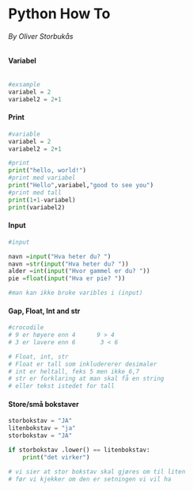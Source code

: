 # Python How To
###### By Oliver Storbukås

#### Variabel
``` py

#exsample
variabel = 2
variabel2 = 2+1

```

#### Print
``` py
#variable
variabel = 2
variabel2 = 2+1

#print
print("hello, world!")
#print med variabel
print("Hello",variabel,"good to see you")
#print med tall
print(1+1-variabel)
print(variabel2)
```
#### Input
```py
#input

navn =input("Hva heter du? ")
navn =str(input("Hva heter du? "))
alder =int(input("Hvor gammel er du? "))
pie =float(input("Hva er pie? "))

#man kan ikke bruke varibles i (input)
```
#### Gap, Float, Int and str
```py
#crocodile
# 9 er høyere enn 4      9 > 4
# 3 er lavere enn 6       3 < 6

# Float, int, str
# Float er tall som inkludererer desimaler
# int er heltall, feks 5 men ikke 6,7
# str er forklaring at man skal få en string
# eller tekst istedet for tall
```
#### Store/små bokstaver

``` py
storbokstav = "JA"
litenbokstav = "ja"
storbokstav = "JA"

if storbokstav .lower() == litenbokstav:
    print("det virker")

# vi sier at stor bokstav skal gjøres om til liten 
# før vi kjekker om den er setningen vi vil ha
```
